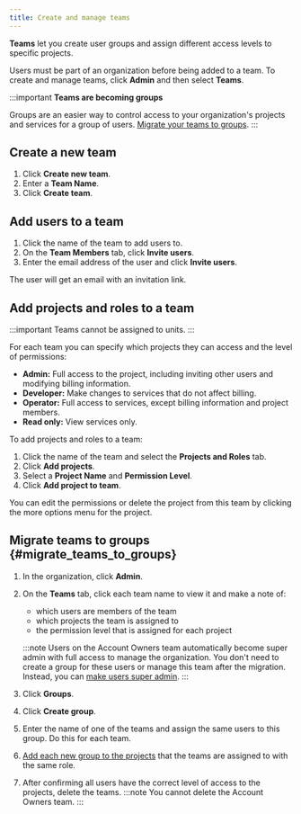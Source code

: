 ```yaml
---
title: Create and manage teams
---
```


**Teams** let you create user groups and assign different access levels to specific projects.

Users must be part of an organization before being added to a team. To create and manage
teams, click **Admin** and then select **Teams**.

:::important
**Teams are becoming groups**

Groups are an easier way to control access to your organization's
projects and services for a group of users.
[Migrate your teams to groups](#migrate_teams_to_groups).
:::

## Create a new team

1.  Click **Create new team**.
1.  Enter a **Team Name**.
1.  Click **Create team**.

## Add users to a team

1.  Click the name of the team to add users to.
1.  On the **Team Members** tab, click **Invite users**.
1.  Enter the email address of the user and click **Invite users**.

The user will get an email with an invitation link.

## Add projects and roles to a team

:::important
Teams cannot be assigned to units.
:::

For each team you can specify which projects they can access and the
level of permissions:

-   **Admin:** Full access to the project, including inviting other
    users and modifying billing information.
-   **Developer:** Make changes to services that do not affect billing.
-   **Operator:** Full access to services, except billing information
    and project members.
-   **Read only:** View services only.

To add projects and roles to a team:

1.  Click the name of the team and select the **Projects and Roles**
    tab.
1.  Click **Add projects**.
1.  Select a **Project Name** and **Permission Level**.
1.  Click **Add project to team**.

You can edit the permissions or delete the project from this team by
clicking the more options menu for the project.

## Migrate teams to groups {#migrate_teams_to_groups}

1.  In the organization, click **Admin**.

1.  On the **Teams** tab, click each team name to view it and make a note of:

    -   which users are members of the team
    -   which projects the team is assigned to
    -   the permission level that is assigned for each project

    :::note
    Users on the Account Owners team automatically become super admin with full access to
    manage the organization. You don't need to create a group for these users or manage
    this team after the migration. Instead, you can
    [make users super admin](/docs/platform/howto/make-super-admin).
    :::

1.  Click **Groups**.

1.  Click **Create group**.

1.  Enter the name of one of the teams and assign the same users to this group. Do this
    for each team.

1.  [Add each new group to the projects](/docs/platform/howto/add-groups-projects)
    that the teams are assigned to with the same role.

1.  After confirming all users have the correct level of access to the projects,
    delete the teams.
    :::note
    You cannot delete the Account Owners team.
    :::
